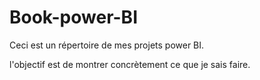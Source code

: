 # Book-power-BI

Ceci est un répertoire de mes projets power BI.

l'objectif est de montrer concrètement ce que je sais faire.
